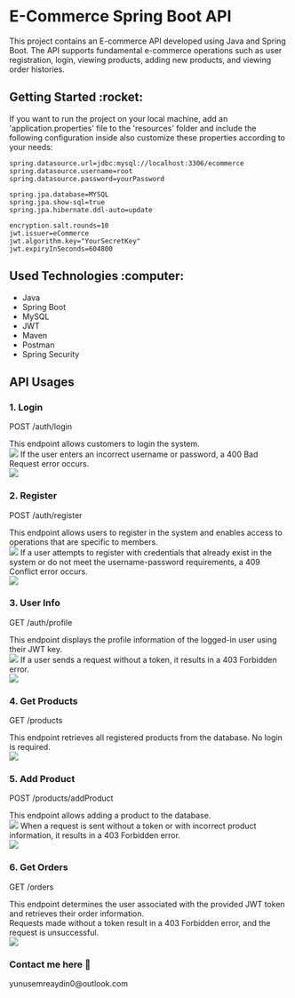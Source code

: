 <h1>E-Commerce Spring Boot API</h1>

<p>This project contains an E-commerce API developed using Java and Spring Boot. The API supports fundamental e-commerce operations such as user registration, login, viewing products, adding new products, and viewing order histories.
</p>

<h2>Getting Started :rocket:</h2>
If you want to run the project on your local machine, add an 'application.properties' file to the 'resources' folder and include the following configuration inside also customize these properties according to your needs:

```properties
spring.datasource.url=jdbc:mysql://localhost:3306/ecommerce
spring.datasource.username=root
spring.datasource.password=yourPassword

spring.jpa.database=MYSQL
spring.jpa.show-sql=true
spring.jpa.hibernate.ddl-auto=update

encryption.salt.rounds=10
jwt.issuer=eCommerce
jwt.algorithm.key="YourSecretKey"
jwt.expiryInSeconds=604800
```

<h2>Used Technologies :computer:</h2>
<ul>
  <li>Java</li>
  <li>Spring Boot</li>
  <li>MySQL</li>
  <li>JWT</li>
  <li>Maven</li>
  <li>Postman</li>
  <li>Spring Security</li>
</ul>

<h2>API Usages</h2>
<h3>1. Login </h3>
<p>POST /auth/login</p>
</p>This endpoint allows customers to login the system.</br>
<img src="images/Login.png"/>
If the user enters an incorrect username or password, a 400 Bad Request error occurs. </br>
<img src="images/LoginError.png"/>

 
</br>

<h3>2. Register </h3>
<p>POST /auth/register</p>
This endpoint allows users to register in the system and enables access to operations that are specific to members.</br>
<img src="images/Register.png"/>
If a user attempts to register with credentials that already exist in the system or do not meet the username-password requirements, a 409 Conflict error occurs. </br>
<img src="images/RegisterError.png"/>

</br>

<h3>3. User Info </h3>
<p>GET /auth/profile</p>
This endpoint displays the profile information of the logged-in user using their JWT key.</br>
<img src="images/Profile.png"/>
If a user sends a request without a token, it results in a 403 Forbidden error. </br>
<img src="images/ProfileError.png"/>


</br>

<h3>4. Get Products </h3>
<p>GET /products</p>
This endpoint retrieves all registered products from the database. No login is required. </br>
<img src="images/Products.png"/>

</br>

<h3>5. Add Product </h3>
<p>POST /products/addProduct</p>
This endpoint allows adding a product to the database.</br>
<img src="images/ProductAdd.png"/>
When a request is sent without a token or with incorrect product information, it results in a 403 Forbidden error. </br>
<img src="images/ProductAddError.png"/>

</br>

<h3>6. Get Orders </h3>
<p>GET /orders</p>
This endpoint determines the user associated with the provided JWT token and retrieves their order information.</br>
Requests made without a token result in a 403 Forbidden error, and the request is unsuccessful. </br>
<img src="images/Orders.png"/>

</hr>

<h3>Contact me here 📧</h3>
yunusemreaydin0@outlook.com
